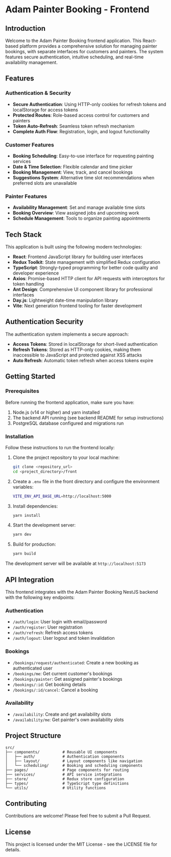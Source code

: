 # Adam Painter Booking - Frontend

## Introduction

Welcome to the Adam Painter Booking frontend application. This React-based platform provides a comprehensive solution for managing painter bookings, with separate interfaces for customers and painters. The system features secure authentication, intuitive scheduling, and real-time availability management.

## Features

### Authentication & Security
- **Secure Authentication**: Using HTTP-only cookies for refresh tokens and localStorage for access tokens
- **Protected Routes**: Role-based access control for customers and painters
- **Token Auto-Refresh**: Seamless token refresh mechanism
- **Complete Auth Flow**: Registration, login, and logout functionality

### Customer Features
- **Booking Scheduling**: Easy-to-use interface for requesting painting services
- **Date & Time Selection**: Flexible calendar and time picker
- **Booking Management**: View, track, and cancel bookings
- **Suggestions System**: Alternative time slot recommendations when preferred slots are unavailable

### Painter Features
- **Availability Management**: Set and manage available time slots
- **Booking Overview**: View assigned jobs and upcoming work
- **Schedule Management**: Tools to organize painting appointments

## Tech Stack

This application is built using the following modern technologies:

- **React**: Frontend JavaScript library for building user interfaces
- **Redux Toolkit**: State management with simplified Redux configuration
- **TypeScript**: Strongly-typed programming for better code quality and developer experience
- **Axios**: Promise-based HTTP client for API requests with interceptors for token handling
- **Ant Design**: Comprehensive UI component library for professional interfaces
- **Day.js**: Lightweight date-time manipulation library
- **Vite**: Next generation frontend tooling for faster development

## Authentication Security

The authentication system implements a secure approach:

- **Access Tokens**: Stored in localStorage for short-lived authentication
- **Refresh Tokens**: Stored as HTTP-only cookies, making them inaccessible to JavaScript and protected against XSS attacks
- **Auto Refresh**: Automatic token refresh when access tokens expire

## Getting Started

### Prerequisites

Before running the frontend application, make sure you have:

1. Node.js (v14 or higher) and yarn installed
2. The backend API running (see backend README for setup instructions)
3. PostgreSQL database configured and migrations run

### Installation

Follow these instructions to run the frontend locally:

1. Clone the project repository to your local machine:

   ```bash
   git clone <repository_url>
   cd <project_directory>/front
   ```

2. Create a `.env` file in the front directory and configure the environment variables:

   ```bash
   VITE_ENV_API_BASE_URL=http://localhost:5000
   ```

3. Install dependencies:

   ```bash
   yarn install
   ```

4. Start the development server:

   ```bash
   yarn dev
   ```

5. Build for production:

   ```bash
   yarn build
   ```

The development server will be available at `http://localhost:5173`

## API Integration

This frontend integrates with the Adam Painter Booking NestJS backend with the following key endpoints:

### Authentication
- `/auth/login`: User login with email/password
- `/auth/register`: User registration 
- `/auth/refresh`: Refresh access tokens
- `/auth/logout`: User logout and token invalidation

### Bookings
- `/bookings/request/authenticated`: Create a new booking as authenticated user
- `/bookings/me`: Get current customer's bookings
- `/bookings/painter`: Get assigned painter's bookings
- `/bookings/:id`: Get booking details
- `/bookings/:id/cancel`: Cancel a booking

### Availability
- `/availability`: Create and get availability slots
- `/availability/me`: Get painter's own availability slots

## Project Structure

```
src/
├── components/          # Reusable UI components
│   ├── auth/            # Authentication components
│   ├── layout/          # Layout components like navigation
│   └── scheduling/      # Booking and scheduling components
├── pages/               # Page components for routing
├── services/            # API service integrations
├── store/               # Redux store configuration
├── types/               # TypeScript type definitions
└── utils/               # Utility functions
```

## Contributing

Contributions are welcome! Please feel free to submit a Pull Request.

## License

This project is licensed under the MIT License - see the LICENSE file for details.
